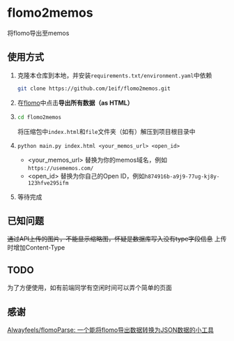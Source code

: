 # flomo2memos
将flomo导出至memos

## 使用方式

1. 克隆本仓库到本地，并安装```requirements.txt/environment.yaml```中依赖

   ```bash
   git clone https://github.com/1eif/flomo2memos.git
   ```

2. 在[flomo](https://v.flomoapp.com/mine?source=account)中点击**导出所有数据（as HTML）**

3. ```bash
   cd flomo2memos
   ```

   将压缩包中```index.html```和```file```文件夹（如有）解压到项目根目录中

4. ```python main.py index.html <your_memos_url> <open_id>```
   - <your_memos_url> 替换为你的memos域名，例如```https://usememos.com/```
   - <open_id> 替换为你自己的Open ID，例如```h874916b-a9j9-77ug-kj8y-123hfve295ifm```

5. 等待完成

## 已知问题

~~通过API上传的图片，不能显示缩略图，怀疑是数据库写入没有type字段信息~~ 上传时增加Content-Type

## TODO

为了方便使用，如有前端同学有空闲时间可以弄个简单的页面


## 感谢

[Alwayfeels/flomoParse: 一个能将flomo导出数据转换为JSON数据的小工具](https://github.com/Alwayfeels/flomoParse)
